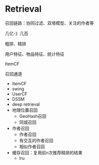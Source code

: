 # Retrieval

召回链路：协同过滤、双塔模型、关注的作者等

几亿-》几百

粗排、精排

用户特征、物品特征、统计特征

ItemCF

召回通道

- ItemCF
- swing
- UserCF
- DSSM
- deep retrieval
- 地理位置召回
  - GeoHash召回
  - 同城召回
- 作者召回
  - 作者召回
  - 有交互的作者召回
  - 相似作者召回
- 缓存召回：复用前n次推荐精排的结果
  - lru